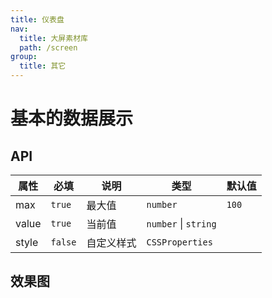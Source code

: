 ```yaml
---
title: 仪表盘
nav:
  title: 大屏素材库
  path: /screen
group:
  title: 其它
---
```


# 基本的数据展示

## API

| 属性  | 必填    | 说明       | 类型            | 默认值 |
| ----- | ------- | ---------- | --------------- | ------ |
| max   | `true`  | 最大值     | `number`        | `100`  |
| value | `true`  | 当前值     | `number` \| `string`        |        |
| style | `false` | 自定义样式 | `CSSProperties` |        |

## 效果图

<code src="../../../example/GaugeDemo/demo1.tsx" background="#040727">
